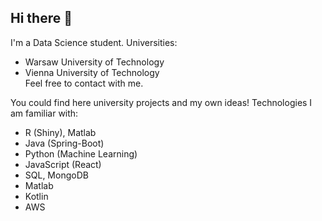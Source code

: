 ## Hi there 👋

<!--
**wojo501/wojo501** is a ✨ _special_ ✨ repository because its `README.md` (this file) appears on your GitHub profile.

Here are some ideas to get you started:

- 🔭 I’m currently working on ...
- 🌱 I’m currently learning ...
- 👯 I’m looking to collaborate on ...
- 🤔 I’m looking for help with ...
- 💬 Ask me about ...
- 📫 How to reach me: ...
- 😄 Pronouns: ...
- ⚡ Fun fact: ...
-->

I'm a Data Science student.
Universities:
- Warsaw University of Technology<br/>
- Vienna University of Technology<br/>
Feel free to contact with me.

You could find here university projects and my own ideas!
Technologies I am familiar with:
- R (Shiny), Matlab
- Java (Spring-Boot)
- Python (Machine Learning)
- JavaScript (React)
- SQL, MongoDB
- Matlab
- Kotlin
- AWS
